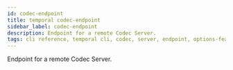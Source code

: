 ```yaml
---
id: codec-endpoint
title: temporal codec-endpoint
sidebar_label: codec-endpoint
description: Endpoint for a remote Codec Server.
tags: cli reference, temporal cli, codec, server, endpoint, options-feature, command-line-interface-cli
---
```


Endpoint for a remote Codec Server.

